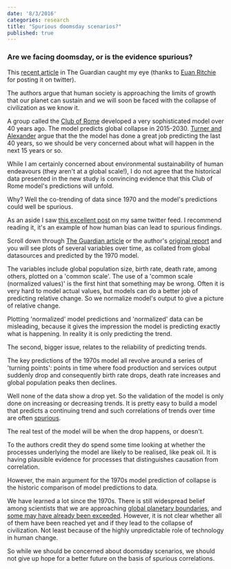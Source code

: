 ```yaml
---
date: '8/3/2016'
categories: research
title: "Spurious doomsday scenarios?"
published: true
---
```


### Are we facing doomsday, or is the evidence spurious?

This [recent article](https://www.theguardian.com/commentisfree/2014/sep/02/limits-to-growth-was-right-new-research-shows-were-nearing-collapse) in The Guardian caught my eye (thanks to [Euan Ritchie](https://twitter.com/EuanRitchie1) for posting it on twitter).

The authors argue that human society is approaching the limits of growth that our planet can sustain and we will soon be faced with the collapse of civilization as we know it.

A group called the [Club of Rome](http://www.clubofrome.org/) developed a very sophisticated model over 40 years ago. The model predicts global collapse in 2015-2030. [Turner and Alexander](https://www.theguardian.com/commentisfree/2014/sep/02/limits-to-growth-was-right-new-research-shows-were-nearing-collapse) argue that the the model has done a great job predicting the last 40 years, so we should be very concerned about what will happen in the next 15 years or so.

While I am certainly concerned about environmental sustainability of human endeavours (they aren't at a global scale!), I do not agree that the historical data presented in the new study is convincing evidence that this Club of Rome model's predictions will unfold.

Why? Well the co-trending of data since 1970 and the model's predictions could well be spurious.

As an aside I saw [this excellent post](https://scientistseessquirrel.wordpress.com/2016/08/02/1874/) on my same twitter feed. I recommend reading it, it's an example of how human bias can lead to spurious findings.

Scroll down through [The Guardian article](https://www.theguardian.com/commentisfree/2014/sep/02/limits-to-growth-was-right-new-research-shows-were-nearing-collapse) or the author's [original report](http://sustainable.unimelb.edu.au/sites/default/files/docs/MSSI-ResearchPaper-4_Turner_2014.pdf) and you will see plots of several variables over time, as collated from global datasources and predicted by the 1970 model.

The variables include global population size, birth rate, death rate, among others, plotted on a 'common scale'. The use of a 'common scale (normalized values)' is the first hint that something may be wrong. Often it is very hard to model actual values, but models can do a better job of predicting relative change. So we normalize model's output to give a picture of relative change.

Plotting 'normalized' model predictions and 'normalized' data can be misleading, because it gives the impression the model is predicting exactly what is happening. In reality it is only predicting the trend.

The second, bigger issue, relates to the reliability of predicting trends.

The key predictions of the 1970s model all revolve around a series of 'turning points': points in time where food production and services output suddenly drop and consequently birth rate drops, death rate increases and global population peaks then declines.

Well none of the data show a drop yet. So the validation of the model is only done on increasing or decreasing trends. It is pretty easy to build a model that predicts a continuing trend and such correlations of trends over time are often [spurious](http://www.tylervigen.com/spurious-correlations).

The real test of the model will be when the drop happens, or doesn't.

To the authors credit they do spend some time looking at whether the processes underlying the model are likely to be realised, like peak oil. It is having plausible evidence for processes that distinguishes causation from correlation.

However, the main argument for the 1970s model prediction of collapse is the historic comparison of model predictions to data.

We have learned a lot since the 1970s. There is still widespread belief among scientists that we are approaching [global planetary boundaries](http://science.sciencemag.org/content/347/6223/1259855), and [some may have already been exceeded](http://www.nature.com/nclimate/journal/v2/n2/full/nclimate1386.html). However, it is not clear whether all of them have been reached yet and if they lead to the collapse of civilization. Not least because of the highly unpredictable role of technology in human change.

So while we should be concerned about doomsday scenarios, we should not give up hope for a better future on the basis of spurious correlations.
